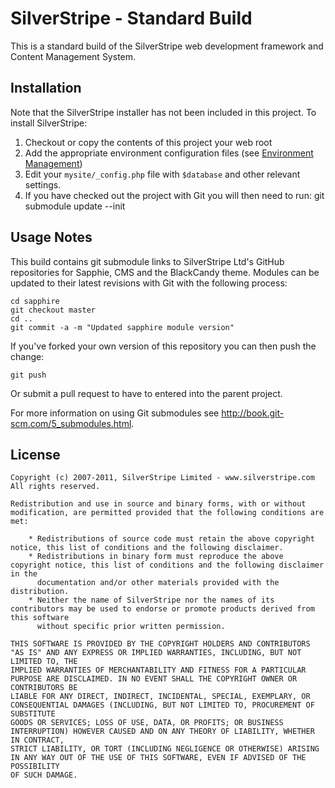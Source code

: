 # SilverStripe - Standard Build

This is a standard build of the SilverStripe web development
framework and Content Management System.

## Installation

Note that the SilverStripe installer has not been included
in this project. To install SilverStripe:

  1. Checkout or copy the contents of this project your web root
  2. Add the appropriate environment configuration files (see [Environment Management](http://doc.silverstripe.org/sapphire/en/topics/environment-management))
  3. Edit your `mysite/_config.php` file with `$database` and other
relevant settings.
  4. If you have checked out the project with Git you will then need to run:
         git submodule update --init

## Usage Notes

This build contains git submodule links to SilverStripe Ltd's GitHub
repositories for Sapphie, CMS and the BlackCandy theme. Modules can
be updated to their latest revisions with Git with the following
process:

    cd sapphire
    git checkout master
    cd ..
    git commit -a -m "Updated sapphire module version"

If you've forked your own version of this repository you can then
push the change:

    git push

Or submit a pull request to have to entered into the parent project.

For more information on using Git submodules see http://book.git-scm.com/5_submodules.html.

## License

	Copyright (c) 2007-2011, SilverStripe Limited - www.silverstripe.com
	All rights reserved.

	Redistribution and use in source and binary forms, with or without modification, are permitted provided that the following conditions are met:

	    * Redistributions of source code must retain the above copyright notice, this list of conditions and the following disclaimer.
	    * Redistributions in binary form must reproduce the above copyright notice, this list of conditions and the following disclaimer in the 
	      documentation and/or other materials provided with the distribution.
	    * Neither the name of SilverStripe nor the names of its contributors may be used to endorse or promote products derived from this software 
	      without specific prior written permission.

	THIS SOFTWARE IS PROVIDED BY THE COPYRIGHT HOLDERS AND CONTRIBUTORS "AS IS" AND ANY EXPRESS OR IMPLIED WARRANTIES, INCLUDING, BUT NOT LIMITED TO, THE 
	IMPLIED WARRANTIES OF MERCHANTABILITY AND FITNESS FOR A PARTICULAR PURPOSE ARE DISCLAIMED. IN NO EVENT SHALL THE COPYRIGHT OWNER OR CONTRIBUTORS BE 
	LIABLE FOR ANY DIRECT, INDIRECT, INCIDENTAL, SPECIAL, EXEMPLARY, OR CONSEQUENTIAL DAMAGES (INCLUDING, BUT NOT LIMITED TO, PROCUREMENT OF SUBSTITUTE 
	GOODS OR SERVICES; LOSS OF USE, DATA, OR PROFITS; OR BUSINESS INTERRUPTION) HOWEVER CAUSED AND ON ANY THEORY OF LIABILITY, WHETHER IN CONTRACT, 
	STRICT LIABILITY, OR TORT (INCLUDING NEGLIGENCE OR OTHERWISE) ARISING IN ANY WAY OUT OF THE USE OF THIS SOFTWARE, EVEN IF ADVISED OF THE POSSIBILITY 
	OF SUCH DAMAGE.
